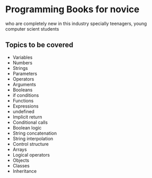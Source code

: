 # Programming Books for novice
who are completely new in this industry
specially teenagers, young computer scient students


## Topics to be covered
* Variables
* Numbers
* Strings
* Parameters
* Operators
* Arguments
* Booleans
* if conditions
* Functions
* Expressions
* undefined
* Implicit return
* Conditional calls
* Boolean logic
* String concatenation
* String interpolation
* Control structure
* Arrays
* Logical operators
* Objects
* Classes
* Inheritance
